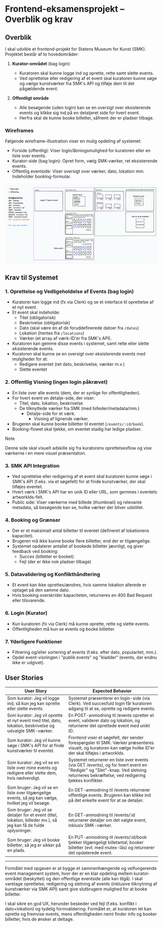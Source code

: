 # Frontend-eksamensprojekt – Overblik og krav

## Overblik

I skal udvikle et frontend-projekt for Statens Museum for Kunst (SMK). Projektet består af to hovedområder:

1. **Kurator-området** (bag login)

   - Kuratoren skal kunne logge ind og oprette, rette samt slette events.
   - Ved oprettelse eller redigering af et event skal kuratoren kunne søge og vælge kunstværker fra SMK's API og tilføje dem til det pågældende event.

2. **Offentligt område**
   - Alle besøgende (uden login) kan se en oversigt over eksisterende events og klikke sig ind på en detaljeret side for hvert event.
   - Herfra skal de kunne booke billetter, såfremt der er pladser tilbage.

### Wireframes

Følgende wireframe-illustration viser en mulig opdeling af systemet:

- Forside (offentlig): Viser login/åbningsmulighed for kuratoren eller en liste over events.
- Kurator-side (bag login): Opret form, vælg SMK-værker, ret eksisterende events.
- Offentlig eventside: Viser oversigt over værker, dato, lokation mm. Indeholder booking-formular.

![Wireframe eksempel](public/wireframe.png)

## Krav til Systemet

### 1. Oprettelse og Vedligeholdelse af Events (bag login)

- Kuratorer kan logge ind (fx via Clerk) og se et interface til oprettelse af et nyt event.
- Et event skal indeholde:
  - Titel (obligatorisk)
  - Beskrivelse (obligatorisk)
  - Dato (skal være én af de foruddefinerede datoer fra `/dates`)
  - Lokation (hentes fra `/locations`)
  - Værker (et array af værk-ID'er fra SMK's API).
- Kuratoren kan gemme disse events i systemet, samt rette eller slette eksisterende events.
- Kuratoren skal kunne se en oversigt over eksisterende events med muligheder for at:
  - Redigere eventet (ret dato, beskrivelse, værker m.v.)
  - Slette eventet

### 2. Offentlig Visning (ingen login påkrævet)

- En liste over alle events (dem, der er synlige for offentligheden).
- For hvert event en detalje-side, der viser:
  - Titel, dato, lokation, beskrivelse
  - De tilknyttede værker fra SMK (med billeder/metadata/mm.)
    - Detalje-side for et værk.
      - Visning af lignende værker.
- Brugeren skal kunne booke billetter til eventet (`/events/:id/book`).
- Booking-flowet skal tjekke, om eventet stadig har ledige pladser.

> [!NOTE]
> Denne side skal visuelt adskille sig fra kuratorens oprettelsesflow og vise værkerne i en mere visuel præsentation.

### 3. SMK API Integration

- Ved oprettelse eller redigering af et event skal kuratoren kunne søge i SMK's API (f.eks. via et søgefelt) for at finde kunstværker, der skal tilføjes eventet.
- Hvert værk i SMK's API har en unik ID eller URL, som gemmes i eventets artworkIds-felt.
- Public side: Viser værkerne med billede (thumbnail) og relevante metadata, så besøgende kan se, hvilke værker der bliver udstillet.

### 4. Booking og Grænser

- Der er et maksimalt antal billetter til eventet (defineret af lokationens kapacitet).
- Brugeren må ikke kunne booke flere billetter, end der er tilgængelige.
- Systemet opdaterer antallet af bookede billetter jævnligt, og giver feedback ved booking:
  - Succes (billetter er booket)
  - Fejl (der er ikke nok pladser tilbage)

### 5. Datavalidering og Konflikthåndtering

- Et event kan ikke oprettes/ændres, hvis samme lokation allerede er optaget på den samme dato.
- Hvis booking overskrider kapaciteten, returneres en 400 Bad Request eller tilsvarende.

### 6. Login (Kurator)

- Kun kuratoren (fx via Clerk) må kunne oprette, rette og slette events.
- Offentligheden må kun se events og booke billetter.

### 7. Yderligere Funktioner

- Filtrering og/eller sortering af events (f.eks. efter dato, popularitet, mm.).
- Opdel event-visningen i "publik events" og "kladder" (events, der endnu ikke er udgivet).

## User Stories

| User Story                                                                                                        | Expected Behavior                                                                                                                                                                   |
| ----------------------------------------------------------------------------------------------------------------- | ----------------------------------------------------------------------------------------------------------------------------------------------------------------------------------- |
| Som kurator: Jeg vil logge ind, så kun jeg kan oprette eller slette events.                                       | Systemet præsenterer en login-side (via Clerk). Ved succesfuld login får kuratoren adgang til at se, oprette og redigere events.                                                    |
| Som kurator: Jeg vil oprette et nyt event med titel, dato, lokation, beskrivelse og udvalgte SMK-værker.          | En POST-anmodning til /events opretter et event, validerer dato og lokation, og returnerer det oprettede event med unikt ID.                                                        |
| Som kurator: Jeg vil kunne søge i SMK's API for at finde kunstværker til eventet.                                 | Frontend viser et søgefelt, der sender forespørgsler til SMK. Værker præsenteres visuelt, og kuratoren kan vælge hvilke ID'er der skal tilføjes i artworkIds.                       |
| Som kurator: Jeg vil se en liste over mine events og redigere eller slette dem, hvis nødvendigt.                  | Systemet returnerer en liste over events (via GET /events), og for hvert event en "Redigér" og "Slet"-knap. Ved sletning returneres bekræftelse, ved redigering tjekkes konflikter. |
| Som bruger: Jeg vil se en liste over tilgængelige events, så jeg kan vælge, hvilket jeg vil besøge.               | En GET-anmodning til /events returnerer offentlige events. Brugeren kan klikke ind på det enkelte event for at se detaljer.                                                         |
| Som bruger: Jeg vil se detaljer for et event (titel, lokation, billeder mv.), så jeg kan få de fulde oplysninger. | En GET-anmodning til /events/:id returnerer detaljer om det valgte event, inklusiv SMK-værker.                                                                                      |
| Som bruger: Jeg vil booke billetter, så jeg er sikker på en plads.                                                | En PUT-anmodning til /events/:id/book tjekker tilgængeligt billetantal, booker billetter (evt. med mutex-lås) og returnerer det opdaterede event.                                   |

---

Formålet med opgaven er at bygge et sammenhængende og velfungerende event management system, hvor der er en klar opdeling mellem kurator-området (beskyttet) og den offentlige eventside (alle kan tilgå). I skal varetage oprettelse, redigering og sletning af events (inklusive tilknytning af kunstværker via SMK API) samt give slutbrugere mulighed for at booke billetter.

I skal sikre en god UX, herunder beskeder ved fejl (f.eks. konflikt i dato+lokation) og tydelig formvalidering. Formålet er, at kuratoren let kan oprette og fremvise events, mens offentligheden nemt finder info og booker billetter, hvis de ønsker at deltage.

